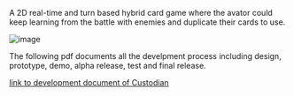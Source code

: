 A 2D real-time and turn based hybrid card game where the avator could keep learning from the battle with enemies and duplicate their cards to use.

![image](https://github.com/user-attachments/assets/f71d8e28-949a-45d7-8e95-46b3c1cfea93)

The following pdf documents all the develpment process including design, prototype, demo, alpha release, test and final release.

[link to development document of Custodian](https://drive.google.com/file/d/15n4z8Bu6b4VHL86c4wFE19VwInQBplBE/view?usp=sharing)

